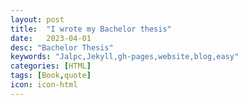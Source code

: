 ```yaml
---
layout: post
title:  "I wrote my Bachelor thesis"
date:   2023-04-01
desc: "Bachelor Thesis"
keywords: "Jalpc,Jekyll,gh-pages,website,blog,easy"
categories: [HTML]
tags: [Book,quote]
icon: icon-html
---
```


>

